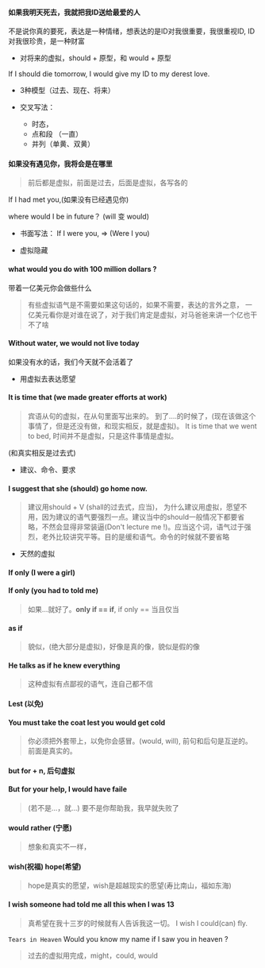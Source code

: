 #### 如果我明天死去，我就把我ID送给最爱的人

不是说你真的要死，表达是一种情绪，想表达的是ID对我很重要，我很重视ID, ID对我很珍贵，是一种财富

- 对将来的虚拟，should + 原型，和 would + 原型

If I should die tomorrow,
I would give my ID to my derest love.

- 3种模型（过去、现在、将来）

- 交叉写法：
    - 时态，
    - 点和段 （一直）
    - 并列（单黄、双黄）

#### 如果没有遇见你，我将会是在哪里
> 前后都是虚拟，前面是过去，后面是虚拟，各写各的

If I had met you,(如果没有已经遇见你)

where would I be in future？ (will 变 would)

- 书面写法：
    If I were you, => (Were I you)

- 虚拟隐藏

#### what would you do with 100 million dollars ?
带着一亿美元你会做些什么

> 有些虚拟语气是不需要如果这句话的，如果不需要，表达的言外之意， 一亿美元看你是对谁在说了，对于我们肯定是虚拟，对马爸爸来讲一个亿也干不了啥


#### Without water, we would not live today
如果没有水的话，我们今天就不会活着了


- 用虚拟去表达愿望
#### It is time that (we made greater efforts at work)

> 宾语从句的虚拟，在从句里面写出来的。
到了....的时候了，(现在该做这个事情了，但是还没有做，和现实相反，就是虚拟)。
It is time that we went to bed,
时间并不是虚拟，只是这件事情是虚拟。

(和真实相反是过去式)


- 建议、命令、要求
#### I suggest that she (should) go home now.

> 建议用should + V (shall的过去式，应当)， 为什么建议用虚拟，愿望不用，因为建议的语气要强烈一点。建议当中的should一般情况下都要省略，不然会显得非常装逼(Don't lecture me !)。应当这个词，语气过于强烈，老外比较讲究平等。目的是缓和语气。命令的时候就不要省略
 
- 天然的虚拟
#### If only (I were a girl)
#### If only (you had to told me)
> 如果...就好了。**only if == if**, if only == 当且仅当

#### as if
> 貌似，(绝大部分是虚拟)，好像是真的像，貌似是假的像

#### He talks as if he knew everything
> 这种虚拟有点鄙视的语气，连自己都不信


#### Lest (以免)
#### You must take the coat lest you would get cold
> 你必须把外套带上，以免你会感冒。(would, will), 前句和后句是互逆的。前面是真实的。

#### but for + n, 后句虚拟
#### But for your help, I would have faile
> (若不是...，就...)  要不是你帮助我，我早就失败了

#### would rather (宁愿)
> 想象和真实不一样，

#### wish(祝福) hope(希望)
> hope是真实的愿望，wish是超越现实的愿望(寿比南山，福如东海)

#### I wish someone had told me all this when I was  13
> 真希望在我十三岁的时候就有人告诉我这一切。
I wish I could(can) fly.

``Tears in Heaven``
Would you know my name if I saw you in heaven ?

> 过去的虚拟用完成，might，could, would


































